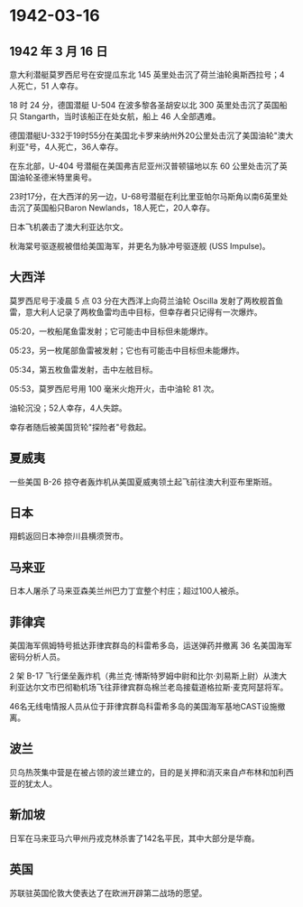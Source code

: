# 1942-03-16

## 1942 年 3 月 16 日

意大利潜艇莫罗西尼号在安提瓜东北 145 英里处击沉了荷兰油轮奥斯西拉号；4
人死亡，51 人幸存。

18 时 24 分，德国潜艇 U-504 在波多黎各圣胡安以北 300
英里处击沉了英国船只 Stangarth，当时该船正在处女航，船上 46 人全部遇难。

德国潜艇U-332于19时55分在美国北卡罗来纳州外20公里处击沉了美国油轮"澳大利亚"号，4人死亡，36人幸存。

在东北部，U-404 号潜艇在美国弗吉尼亚州汉普顿锚地以东 60
公里处击沉了英国油轮圣德米特里奥号。

23时17分，在大西洋的另一边，U-68号潜艇在利比里亚帕尔马斯角以南6英里处击沉了英国船只Baron
Newlands，18人死亡，20人幸存。

日本飞机袭击了澳大利亚达尔文。

秋海棠号驱逐舰被借给美国海军，并更名为脉冲号驱逐舰 (USS Impulse)。

## 大西洋

莫罗西尼号于凌晨 5 点 03 分在大西洋上向荷兰油轮 Oscilla
发射了两枚舰首鱼雷，意大利人记录了两枚鱼雷均击中目标，但幸存者只记得有一次爆炸。

05:20，一枚船尾鱼雷发射；它可能击中目标但未能爆炸。

05:23，另一枚尾部鱼雷被发射；它也有可能击中目标但未能爆炸。

05:34，第五枚鱼雷发射，击中左舷目标。

05:53，莫罗西尼号用 100 毫米火炮开火，击中油轮 81 次。

油轮沉没；52人幸存，4人失踪。

幸存者随后被美国货轮"探险者"号救起。

## 夏威夷

一些美国 B-26 掠夺者轰炸机从美国夏威夷领土起飞前往澳大利亚布里斯班。

## 日本

翔鹤返回日本神奈川县横须贺市。

## 马来亚

日本人屠杀了马来亚森美兰州巴力丁宜整个村庄；超过100人被杀。

## 菲律宾

美国海军佩姆特号抵达菲律宾群岛的科雷希多岛，运送弹药并撤离 36
名美国海军密码分析人员。

2 架 B-17
飞行堡垒轰炸机（弗兰克·博斯特罗姆中尉和比尔·刘易斯上尉）从澳大利亚达尔文市巴彻勒机场飞往菲律宾群岛棉兰老岛接载道格拉斯·麦克阿瑟将军。

46名无线电情报人员从位于菲律宾群岛科雷希多岛的美国海军基地CAST设施撤离。

## 波兰

贝乌热茨集中营是在被占领的波兰建立的，目的是关押和消灭来自卢布林和加利西亚的犹太人。

## 新加坡

日军在马来亚马六甲州丹戎克林杀害了142名平民，其中大部分是华裔。

## 英国

苏联驻英国伦敦大使表达了在欧洲开辟第二战场的愿望。


